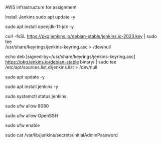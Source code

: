 AWS infrastructure for assignment

Install Jenkins
sudo apt update -y

sudo apt install openjdk-11-jdk -y

curl -fsSL https://pkg.jenkins.io/debian-stable/jenkins.io-2023.key | sudo tee \
/usr/share/keyrings/jenkins-keyring.asc > /dev/null

echo deb [signed-by=/usr/share/keyrings/jenkins-keyring.asc] \
https://pkg.jenkins.io/debian-stable binary/ | sudo tee \
/etc/apt/sources.list.d/jenkins.list > /dev/null

sudo apt update -y

sudo apt install jenkins -y

sudo systemctl status jenkins

sudo ufw allow 8080

sudo ufw allow OpenSSH

sudo ufw enable

sudo cat /var/lib/jenkins/secrets/initialAdminPassword